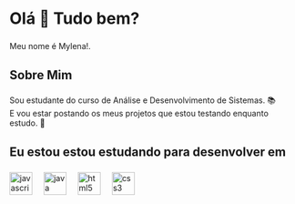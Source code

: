 <h1 align="left">Olá 👋 Tudo bem?</h1>

###

<p align="left">Meu nome é Mylena!.</p>

###

<h2 align="left">Sobre Mim</h2>

###
<p align="left">  Sou estudante do curso de Análise e Desenvolvimento de Sistemas. 📚 <br>
  E vou estar postando os meus projetos que estou testando enquanto estudo. 🚀</p>


###

<h2 align="left">Eu estou estou estudando para desenvolver em  </h2>

###

<div align="left">
  <img src="https://cdn.jsdelivr.net/gh/devicons/devicon/icons/javascript/javascript-original.svg" height="40" alt="javascript logo"  />
  <img width="12" />
  <img src="https://cdn.jsdelivr.net/gh/devicons/devicon/icons/java/java-original.svg" height="40" alt="java logo"  />
  <img width="12" />
  <img src="https://cdn.jsdelivr.net/gh/devicons/devicon/icons/html5/html5-original.svg" height="40" alt="html5 logo"  />
  <img width="12" />
  <img src="https://cdn.jsdelivr.net/gh/devicons/devicon/icons/css3/css3-original.svg" height="40" alt="css3 logo"  />
</div>

###
